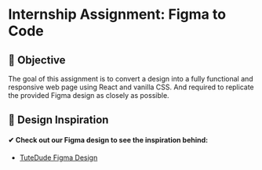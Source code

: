 # Internship Assignment: Figma to Code

## 🌟 Objective

The goal of this assignment is to convert a design into a fully functional and responsive web page using React and vanilla CSS. And required to replicate the provided Figma design as closely as possible.

## 🎨 Design Inspiration

#### ✔ Check out our Figma design to see the inspiration behind:

- [TuteDude Figma Design](https://www.figma.com/design/oMqUuJb959zA6P3FIudJiM/Assignment?node-id=0%3A1&t=j55LZEHj0IGll4bQ-1)
